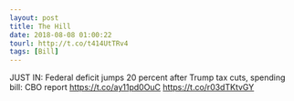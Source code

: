 ```yaml
---
layout: post
title: The Hill
date: 2018-08-08 01:00:22
tourl: http://t.co/t414UtTRv4
tags: [Bill]
---
```

JUST IN: Federal deficit jumps 20 percent after Trump tax cuts, spending bill: CBO report https://t.co/ay11pd0OuC https://t.co/r03dTKtvGY